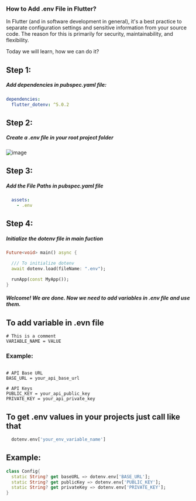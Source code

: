 ### How to Add .env File in Flutter?

<p>In Flutter (and in software development in general), it's a best practice to separate configuration settings and sensitive information from your source code. The reason for this is primarily for security, maintainability, and flexibility.</p>  
Today we will learn, how we can do it?


## Step 1:  

##### Add dependencies in pubspec.yaml file:

```yaml
dependencies:
  flutter_dotenv: ^5.0.2
```
  

## Step 2:  

##### Create a **.env** file in your root project folder

![image](https://github.com/rifathossain82/Rifat-s-Dairy/assets/88751768/263e578a-fbed-4683-9e54-88d5e65faa91)



## Step 3:

##### Add the File Paths in pubspec.yaml file


```yaml
  assets:
    - .env
```



## Step 4: 

##### Initialize the dotenv file in main fuction


```dart
Future<void> main() async {

  /// To initialize dotenv
  await dotenv.load(fileName: ".env");

  runApp(const MyApp());
}
```


####  
##### Welcome! We are done. Now we need to add variables in .env file and use them.


## To add variable in .evn file

```env
# This is a comment
VARIABLE_NAME = VALUE
```


### Example:

```env

# API Base URL
BASE_URL = your_api_base_url

# API Keys
PUBLIC_KEY = your_api_public_key
PRIVATE_KEY = your_api_private_key
```


## To get .env values in your projects just call like that

```dart
  dotenv.env['your_env_variable_name']
```

## Example:

```dart
class Config{
  static String? get baseURL => dotenv.env['BASE_URL'];
  static String? get publicKey => dotenv.env['PUBLIC_KEY'];
  static String? get privateKey => dotenv.env['PRIVATE_KEY'];
}
```

